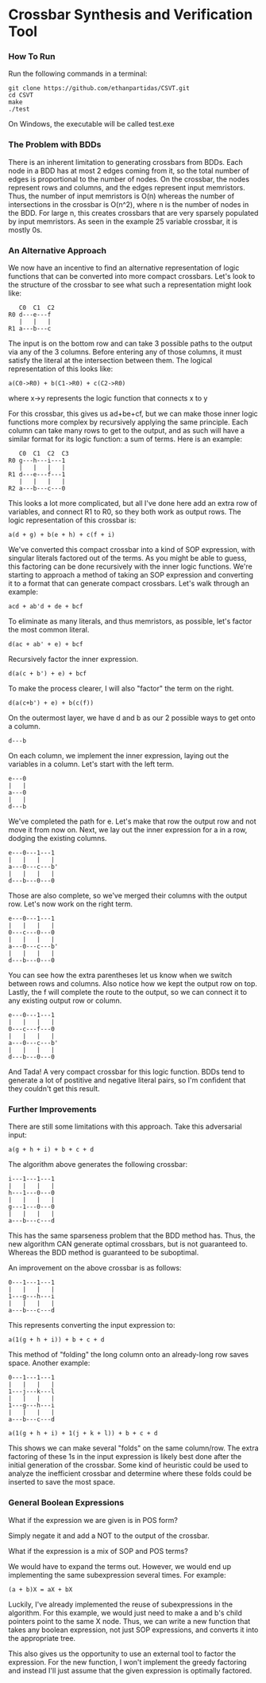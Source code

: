 # Crossbar Synthesis and Verification Tool

### How To Run

Run the following commands in a terminal:
```
git clone https://github.com/ethanpartidas/CSVT.git
cd CSVT
make
./test
```
On Windows, the executable will be called test.exe

### The Problem with BDDs

There is an inherent limitation to generating crossbars from BDDs. Each node in a BDD has at most 2
edges coming from it, so the total number of edges is proportional to the number of nodes. On the
crossbar, the nodes represent rows and columns, and the edges represent input memristors. Thus, the
number of input memristors is O(n) whereas the number of intersections in the crossbar is O(n^2),
where n is the number of nodes in the BDD. For large n, this creates crossbars that are very
sparsely populated by input memristors. As seen in the example 25 variable crossbar, it is mostly
0s.

### An Alternative Approach

We now have an incentive to find an alternative representation of logic functions that can
be converted into more compact crossbars. Let's look to the structure of the crossbar to
see what such a representation might look like:

```
   C0  C1  C2
R0 d---e---f
   |   |   |
R1 a---b---c
```

The input is on the bottom row and can take 3 possible paths to the output via any of the
3 columns. Before entering any of those columns, it must satisfy the literal at the intersection
between them. The logical representation of this looks like:

```
a(C0->R0) + b(C1->R0) + c(C2->R0)
```
where x->y represents the logic function that connects x to y

For this crossbar, this gives us ad+be+cf, but we can make those inner logic functions more complex
by recursively applying the same principle. Each column can take many rows to get to the output, and
as such will have a similar format for its logic function: a sum of terms. Here is an example:

```
   C0  C1  C2  C3
R0 g---h---i---1
   |   |   |   |
R1 d---e---f---1
   |   |   |   |
R2 a---b---c---0
```

This looks a lot more complicated, but all I've done here add an extra row of variables, and connect
R1 to R0, so they both work as output rows. The logic representation of this crossbar is:

```
a(d + g) + b(e + h) + c(f + i)
```

We've converted this compact crossbar into a kind of SOP expression, with singular literals factored
out of the terms. As you might be able to guess, this factoring can be done recursively with the
inner logic functions. We're starting to approach a method of taking an SOP expression and
converting it to a format that can generate compact crossbars. Let's walk through an example:

```
acd + ab'd + de + bcf
```

To eliminate as many literals, and thus memristors, as possible, let's factor the most common
literal.

```
d(ac + ab' + e) + bcf
```

Recursively factor the inner expression.

```
d(a(c + b') + e) + bcf
```

To make the process clearer, I will also "factor" the term on the right.

```
d(a(c+b') + e) + b(c(f))
```

On the outermost layer, we have d and b as our 2 possible ways to get onto a column.

```
d---b
```

On each column, we implement the inner expression, laying out the variables in a column. Let's
start with the left term.

```
e---0
|   |
a---0
|   |
d---b
```

We've completed the path for e. Let's make that row the output row and not move it from now on.
Next, we lay out the inner expression for a in a row, dodging the existing columns.

```
e---0---1---1
|   |   |   |
a---0---c---b'
|   |   |   |
d---b---0---0
```

Those are also complete, so we've merged their columns with the output row. Let's now work on the
right term.

```
e---0---1---1
|   |   |   |
0---c---0---0
|   |   |   |
a---0---c---b'
|   |   |   |
d---b---0---0
```

You can see how the extra parentheses let us know when we switch between rows and columns. Also
notice how we kept the output row on top. Lastly, the f will complete the route to the output, so we
can connect it to any existing output row or column.

```
e---0---1---1
|   |   |   |
0---c---f---0
|   |   |   |
a---0---c---b'
|   |   |   |
d---b---0---0
```

And Tada! A very compact crossbar for this logic function. BDDs tend to generate a lot of postitive
and negative literal pairs, so I'm confident that they couldn't get this result.

### Further Improvements

There are still some limitations with this approach. Take this adversarial input:

```
a(g + h + i) + b + c + d
```

The algorithm above generates the following crossbar:

```
i---1---1---1
|   |   |   |
h---1---0---0
|   |   |   |
g---1---0---0
|   |   |   |
a---b---c---d
```

This has the same sparseness problem that the BDD method has. Thus, the new algorithm CAN generate
optimal crossbars, but is not guaranteed to. Whereas the BDD method is guaranteed to be suboptimal.

An improvement on the above crossbar is as follows:

```
0---1---1---1
|   |   |   |
1---g---h---i
|   |   |   |
a---b---c---d
```

This represents converting the input expression to:

```
a(1(g + h + i)) + b + c + d
```

This method of "folding" the long column onto an already-long row saves space. Another example:

```
0---1---1---1
|   |   |   |
1---j---k---l
|   |   |   |
1---g---h---i
|   |   |   |
a---b---c---d
```

```
a(1(g + h + i) + 1(j + k + l)) + b + c + d
```

This shows we can make several "folds" on the same column/row. The extra factoring of these 1s in
the input expression is likely best done after the initial generation of the crossbar. Some kind of
heuristic could be used to analyze the inefficient crossbar and determine where these folds could be
inserted to save the most space.

### General Boolean Expressions

What if the expression we are given is in POS form?

Simply negate it and add a NOT to the output of the crossbar. 

What if the expression is a mix of SOP and POS terms?

We would have to expand the terms out. However, we would end up implementing the same subexpression
several times. For example:

```
(a + b)X = aX + bX
```

Luckily, I've already implemented the reuse of subexpressions in the algorithm. For this example, we
would just need to make a and b's child pointers point to the same X node. Thus, we can write a new
function that takes any boolean expression, not just SOP expressions, and converts it into the
appropriate tree.

This also gives us the opportunity to use an external tool to factor the expression. For the new
function, I won't implement the greedy factoring and instead I'll just assume that the given
expression is optimally factored.
